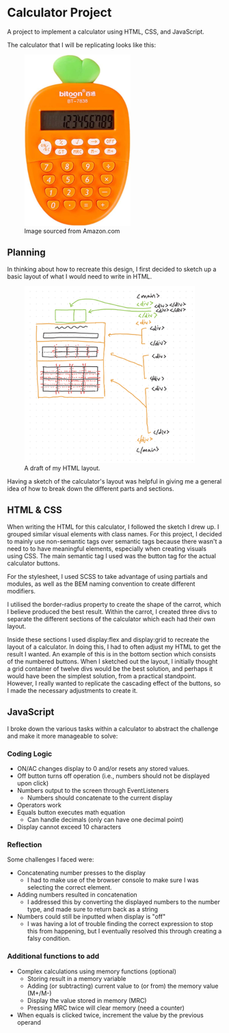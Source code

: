 # Calculator Project

A project to implement a calculator using HTML, CSS, and JavaScript.

The calculator that I will be replicating looks like this:

<figure>
    <img alt="May be a carrot-themed calculator" src="./reference-images/calculator-reference.jpg" height="400">
    <figcaption>Image sourced from Amazon.com</figcaption>
</figure>

## Planning

In thinking about how to recreate this design, I first decided to sketch up a basic layout of what I would need to write in HTML.

<figure>
    <img alt="May be a sketch of a HTML layout" src="./reference-images/IMG_22DBD6AB998A-1.jpeg" width="400">
    <figcaption> A draft of my HTML layout.</figcaption>
</figure>

Having a sketch of the calculator's layout was helpful in giving me a general idea of how to break down the different parts and sections.

## HTML & CSS

When writing the HTML for this calculator, I followed the sketch I drew up. I grouped similar visual elements with class names. For this project, I decided to mainly use non-semantic tags over semantic tags because there wasn't a need to to have meaningful elements, especially when creating visuals using CSS. The main semantic tag I used was the button tag for the actual calculator buttons.

For the stylesheet, I used SCSS to take advantage of using partials and modules, as well as the BEM naming convention to create different modifiers.

I utilised the border-radius property to create the shape of the carrot, which I believe produced the best result. Within the carrot, I created three divs to separate the different sections of the calculator which each had their own layout.

Inside these sections I used display:flex and display:grid to recreate the layout of a calculator. In doing this, I had to often adjust my HTML to get the result I wanted. An example of this is in the bottom section which consists of the numbered buttons. When I sketched out the layout, I initially thought a grid container of twelve divs would be the best solution, and perhaps it would have been the simplest solution, from a practical standpoint. However, I really wanted to replicate the cascading effect of the buttons, so I made the necessary adjustments to create it.

## JavaScript

I broke down the various tasks within a calculator to abstract the challenge and make it more manageable to solve:

### Coding Logic

-   ON/AC changes display to 0 and/or resets any stored values.
-   Off button turns off operation (i.e., numbers should not be displayed upon click)
-   Numbers output to the screen through EventListeners
    -   Numbers should concatenate to the current display
-   Operators work
-   Equals button executes math equation
    -   Can handle decimals (only can have one decimal point)
-   Display cannot exceed 10 characters

### Reflection

Some challenges I faced were:

-   Concatenating number presses to the display
    -   I had to make use of the browser console to make sure I was selecting the correct element.
-   Adding numbers resulted in concatenation
    -   I addressed this by converting the displayed numbers to the number type, and made sure to return back as a string
-   Numbers could still be inputted when display is "off"
    -   I was having a lot of trouble finding the correct expression to stop this from happening, but I eventually resolved this through creating a falsy condition.

### Additional functions to add

-   Complex calculations using memory functions (optional)
    -   Storing result in a memory variable
    -   Adding (or subtracting) current value to (or from) the memory value (M+/M-)
    -   Display the value stored in memory (MRC)
    -   Pressing MRC twice will clear memory (need a counter)
-   When equals is clicked twice, increment the value by the previous operand
